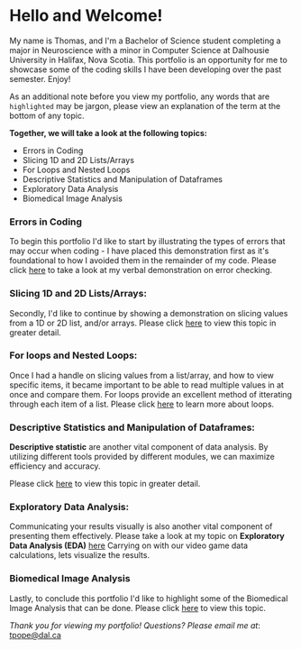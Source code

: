 # Hello and Welcome!
My name is Thomas, and I'm a Bachelor of Science student completing a major in Neuroscience with a minor in Computer Science at Dalhousie University in Halifax, Nova Scotia. This portfolio is an opportunity for me to showcase some of the coding skills I have been developing over the past semester. Enjoy! 

As an additional note before you view my portfolio, any words that are `highlighted` may be jargon, please view an explanation of the term at the bottom of any topic. 

**Together, we will take a look at the following topics:**
- Errors in Coding
- Slicing 1D and 2D Lists/Arrays
- For Loops and Nested Loops
- Descriptive Statistics and Manipulation of Dataframes
- Exploratory Data Analysis
- Biomedical Image Analysis

### Errors in Coding
To begin this portfolio I'd like to start by illustrating the types of errors that may occur when coding - I have placed this demonstration first as it's foundational to how I avoided them in the remainder of my code. Please click [here](https://web.microsoftstream.com/video/a517a3bc-c3e1-4cb2-96b4-e2fc3ff9797d) to take a look at my verbal demonstration on error checking.

### Slicing 1D and 2D Lists/Arrays:
Secondly, I'd like to continue by showing a demonstration on slicing values from a 1D or 2D list, and/or arrays. Please click [here](Slicingvalues.md) to view this topic in greater detail. 

### For loops and Nested Loops:
Once I had a handle on slicing values from a list/array, and how to view specific items, it became important to be able to read multiple values in at once and compare them. For loops provide an excellent method of itterating through each item of a list. Please click [here](loops.md) to learn more about loops.  

### Descriptive Statistics and Manipulation of Dataframes:
**Descriptive statistic** are another vital component of data analysis. By utilizing different tools provided by different modules, we can maximize efficiency and accuracy. 

Please click [here](descriptivestats.md) to view this topic in greater detail.

### Exploratory Data Analysis:
Communicating your results visually is also another vital component of presenting them effectively. Please take a look at my topic on **Exploratory Data Analysis (EDA)** [here](dataviz.md) Carrying on with our video game data calculations, lets visualize the results.

### Biomedical Image Analysis
Lastly, to conclude this portfolio I'd like to highlight some of the Biomedical Image Analysis that can be done. Please click [here](eeg.md) to view this topic. 

_Thank you for viewing my portfolio! Questions? Please email me at_: [tpope@dal.ca](mailto:th781530@dal.ca)
